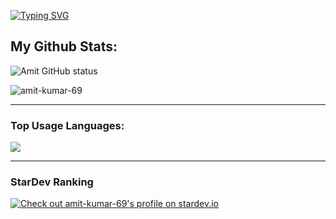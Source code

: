 
<!--
**amit-kumar-69/amit-kumar-69** is a ✨ _special_ ✨ repository because its `README.md` (this file) appears on your GitHub profile.

Here are some ideas to get you started:

- 🔭 I’m currently working on ...
- 🌱 I’m currently learning ...
- 👯 I’m looking to collaborate on ...
- 🤔 I’m looking for help with ...
- 💬 Ask me about ...
- 📫 How to reach me: ...
- 😄 Pronouns: ...
- ⚡ Fun fact: ...
-->

[![Typing SVG](https://readme-typing-svg.herokuapp.com?font=Neuton&size=25&color=30FF40&background=000000&center=true&vCenter=true&width=360&height=60&lines=Hello+World%2C+I'm+Amit+Here+🤙;𝙸𝚃'𝚜+𝙽𝙾𝚃+𝙰+𝙹𝚄𝚂𝚃+𝙽𝙰𝙼𝙴+𝙱𝚁𝙾+🥱;𝙸𝚃'𝚜+𝙰+𝙱𝚁𝙰𝙽𝙳+🔥;Respect+Amit+🥀;Thanks+My+All+Friend+🤙+🥰)](https://git.io/typing-svg)


## My Github Stats:

<p>
  <img align="center" src="https://github-readme-stats.vercel.app/api?username=amit-kumar-69&show_icons=true&include_all_commits=true&theme=radical&hide_border=false" alt="Amit GitHub status" />
</p>
<p>
  <img align="center" src="https://github-readme-streak-stats.herokuapp.com/?user=amit-kumar-69&theme=algolia" alt="amit-kumar-69" />
</p>

---

### Top Usage Languages:

<img align="center" src="https://github-readme-stats.vercel.app/api/top-langs/?username=amit-kumar-69&layout=compact&theme=algolia&hide_border=true&&langs_count=10" />

---

### StarDev Ranking

<a href="https://stardev.io/developers/amit-kumar-69"><img alt="Check out amit-kumar-69&apos;s profile on stardev.io" src="https://stardev.io/developers/amit-kumar-69/badge/languages/global.svg" /></a>



